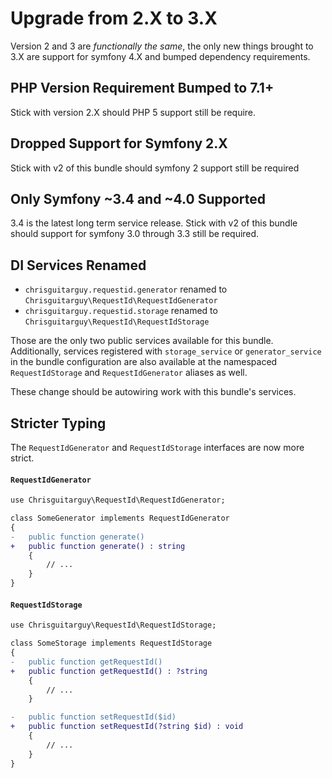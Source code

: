 # Upgrade from 2.X to 3.X

Version 2 and 3 are *functionally the same*, the only new things brought to 3.X
are support for symfony 4.X and bumped dependency requirements.

## PHP Version Requirement Bumped to 7.1+

Stick with version 2.X should PHP 5 support still be require.

## Dropped Support for Symfony 2.X

Stick with v2 of this bundle should symfony 2 support still be required

## Only Symfony ~3.4 and ~4.0 Supported

3.4 is the latest long term service release. Stick with v2 of this bundle
should support for symfony 3.0 through 3.3 still be required.

## DI Services Renamed

- `chrisguitarguy.requestid.generator` renamed to `Chrisguitarguy\RequestId\RequestIdGenerator`
- `chrisguitarguy.requestid.storage` renamed to `Chrisguitarguy\RequestId\RequestIdStorage`

Those are the only two public services available for this bundle. Additionally,
services registered with `storage_service` or `generator_service` in the bundle
configuration are also available at the namespaced `RequestIdStorage` and
`RequestIdGenerator` aliases as well.

These change should be autowiring work with this bundle's services.

## Stricter Typing

The `RequestIdGenerator` and `RequestIdStorage` interfaces are now more strict.

#### `RequestIdGenerator`

```diff
use Chrisguitarguy\RequestId\RequestIdGenerator;

class SomeGenerator implements RequestIdGenerator
{
-   public function generate()
+   public function generate() : string
    {
        // ...
    }
}
```

#### `RequestIdStorage`

```diff
use Chrisguitarguy\RequestId\RequestIdStorage;

class SomeStorage implements RequestIdStorage
{
-   public function getRequestId()
+   public function getRequestId() : ?string
    {
        // ...
    }

-   public function setRequestId($id)
+   public function setRequestId(?string $id) : void
    {
        // ...
    }
}
```

